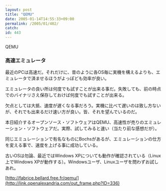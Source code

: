 ```yaml
---
layout: post
title: "QEMU"
date: 2005-01-14T14:55:33+09:00
permalink: /2005/01/402/
catch: 
id: 443
---
```

QEMU  
<!--more-->

### 高速エミュレータ
  

最近のPCは高速だ。それだけに、昔のように各OS毎に実機を構えるよりも、エミュレータで済ませるほうがよっぽども効率が良い。

  

エミュレータの良い所は何度でも試すことが出来る事だ。失敗しても、前の時点でのバイナリさえ保存しておけば何度でも試すことが出来る。

  

欠点としては大抵、速度が遅くなる事だろう。実機に比べて遅いのは致し方ないが、それでも出来るだけ速い方が良い。皆、それを望んでいるのだ。

  

本日紹介するオープンソース・ソフトウェアはQEMU、高速性が売りのエミュレーション・ソフトウェアだ。実際、試してみると速い（当たり前な感想だが）。

  

同じエミュレーションで有名なものにBochsがあるが、エミュレーションの仕方を変える事で、速度を上げる事に成功している。

  

古いOSは勿論、最近ではWindows XPについても動作が確認されている（Linux上でWindows XPが動作する）。Windowsユーザ、Linuxユーザを問わずお試しあれ。

  

[http://fabrice.bellard.free.fr/qemu/](http://link.openalexandria.com/out_frame.php?ID=336)

